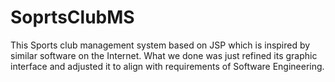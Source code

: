# SoprtsClubMS
This Sports club management system based on JSP which is inspired by similar software on the Internet. What we done was just refined its graphic interface and adjusted it to align with requirements of Software Engineering.
